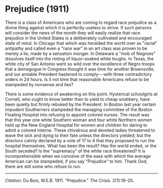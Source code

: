 <!--
title:   Prejudice
author:  Du Bois, W.E.B.
journal: The Crisis
year:    1911
volume:  2
issue:   1
pages:   19-20
-->

# Prejudice (1911)

There is a class of Americans who are coming to regard race prejudice as a divine thing against which it is perfectly useless to strive. If such persons will consider the news of the month they will easily realize that race prejudice in the United States is a deliberately cultivated and encouraged state of mind. In Chicago that which was heralded the world over as "racial" antipathy and called even a "race war" in an art class was proven to be merely a lie, made by a sensation monger. In Delaware a "mob of Negroes" dissolves itself into the rioting of liquor-soaked white toughs. In Texas, the white city of San Antonio went so wild over the excellence of Negro troops that a demagogue in
Congress thought it was time for another Brownsville, and our amiable President hastened to comply---with three contradictory orders in 24 hours. Is it not time that reasonable Americans refuse to be stampeded by nonsense and lies?

There is some evidence of awakening on this point. Hysterical schoolgirls at Cornell, who ought to know better than to yield to cheap snobbery, have been quietly but firmly rebuked by the President. In Boston last year certain impudent Southerners stampeded the managing committee of the Boston Floating Hospital into refusing to appoint colored nurses. The result was that this year one white Southern woman and four white Northern women held up the New England Hospital for women and children for daring to admit a colored interne. These chivalrous and devoted ladies threatened to leave the sick and dying to their fate unless the directors yielded; but the directors calmly declared by a vote of 17 to 4 that they proposed to run the hospital themselves. What has been the result? Has the world ended, or the South seceded? Is the "supremacy" of the white race threatened? It is incomprehensible when we conceive of the ease with which the average American can be stampeded, if you say "Prejudice" to him. Thank God, there are still some who refuse to run.

______________
*Citation:* Du Bois, W.E.B. 1911. "Prejudice." *The Crisis*. 2(1):19&ndash;20.
